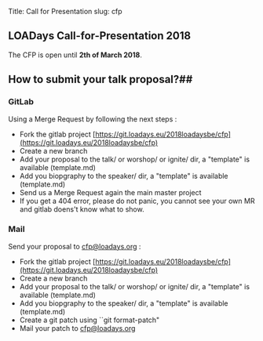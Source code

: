 Title: Call for Presentation
slug: cfp

## LOADays Call-for-Presentation 2018 ##
The CFP is open until __2th of March 2018__.


## How to submit your talk proposal?##


### GitLab ###

Using a Merge Request by following the next steps :

-   Fork the gitlab project [https://git.loadays.eu/2018loadaysbe/cfp](https://git.loadays.eu/2018loadaysbe/cfp)
-   Create a new branch
-   Add your proposal to the talk/ or worshop/ or ignite/ dir, a "template" is available (template.md)
-   Add you biopgraphy to the speaker/ dir, a "template" is available (template.md)
-   Send us a Merge Request again the main master project
-   If you get a 404 error, please do not panic, you cannot see your own MR and gitlab doens't know what to show.


### Mail ###
Send your proposal to [cfp@loadays.org](mailto:cfp@loadays.org) :

-   Fork the gitlab project [https://git.loadays.eu/2018loadaysbe/cfp](https://git.loadays.eu/2018loadaysbe/cfp)
-   Create a new branch
-   Add your proposal to the talk/ or worshop/ or ignite/ dir, a "template" is available (template.md)
-   Add you biopgraphy to the speaker/ dir, a "template" is available (template.md)
-   Create a git patch using ``git format-patch"
-   Mail your patch to [cfp@loadays.org](mailto:cfp@loadays.org)


